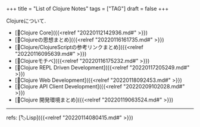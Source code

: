 +++
title = "List of Clojure Notes"
tags = ["TAG"]
draft = false
+++

Clojureについて.

-   [📂Clojure Core]({{<relref "20220112142936.md#" >}})
-   [📝Clojureの思想まとめ]({{<relref "20220116161735.md#" >}})
-   [📝Clojure/ClojureScriptの参考リンクまとめ]({{<relref "20220116095639.md#" >}})
-   [📝Clojureモチベ]({{<relref "20220116175232.md#" >}})
-   [📝Clojure REPL Driven Development]({{<relref "20220117205249.md#" >}})
-   [📝Clojure Web Development]({{<relref "20220118092453.md#" >}})
-   [📝Clojure API Client Development]({{<relref "20220209102028.md#" >}})
-   [📝Clojure 開発環境まとめ]({{<relref "20220119063524.md#" >}})

---

refs: [🏷Lisp]({{<relref "20220114080415.md#" >}})
